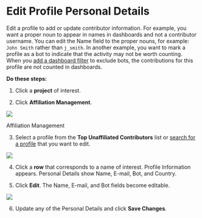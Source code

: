 # Edit Profile Personal Details

Edit a profile to add or update contributor information. For example, you want a proper noun to appear in names in dashboards and not a contributor username. You can edit the Name field to the proper nouns, for example: `John Smith` rather than `j_smith`. In another example, you want to mark a profile as a bot to indicate that the activity may not be worth counting. When you [add a dashboard filter](../view-dashboard-analytics/add-and-manage-data-filters.md#AddandManageDataFilters-AddaFilter) to exclude bots, the contributions for this profile are not counted in dashboards.

**Do these steps:**

1. Click a **project** of interest.

2. Click **Affiliation Management**.

![](https://gblobscdn.gitbook.com/assets%2F-M2DCN9UgoRgMEkgnLyP%2F-M3jTvKvmK5UBxI9q73S%2F-M3jVgSRO0lSA43lSOpV%2Faffiliation%20management.png?alt=media&token=f7963a2f-8a5c-4d6a-855b-d61938fdbbac)

Affiliation Management

3. Select a profile from the **Top Unaffiliated Contributors** list or [search for a profile](find-a-profile.md) that you want to edit.

![](https://gblobscdn.gitbook.com/assets%2Flinux-foundation-documentation%2F-M2XlAwbLtYn6J80fL-3%2F-M2XlMXUpV9KFZss2ihZ%2F18088125.png?generation=1584352587059076&alt=media)

4. Click a **row** that corresponds to a name of interest. Profile Information appears. Personal Details show Name, E-mail, Bot, and Country.

5. Click **Edit**. The Name, E-mail, and Bot fields become editable.

![](https://gblobscdn.gitbook.com/assets%2Flinux-foundation-documentation%2F-M2XlAwbLtYn6J80fL-3%2F-M2XlMXVFdwt-YsPUxyJ%2F18088126.png?generation=1584352587062161&alt=media)

6. Update any of the Personal Details and click **Save Changes**.

